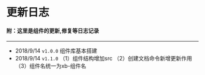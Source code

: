 # 更新日志

#### 附：这里是组件的更新,修复等日志记录
----
* 2018/9/14 ```v1.0.0``` 组件库基本搭建
* 2018/9/14 ```v1.1.0``` （1）组件结构增加src （2）创建文档命令新增更新作用 （3）组件名统一为xb-组件名
